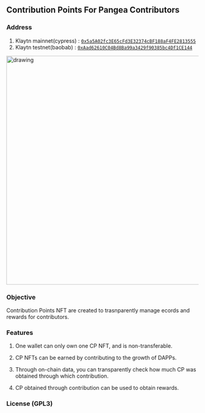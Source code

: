 ## Contribution Points For Pangea Contributors

### Address

1. Klaytn mainnet(cypress) : [`0x5a5A02fc3E65cFd3E32374cBF188aF4FE2813555`](https://opensea.io/collection/pangea-contribution)
2. Klaytn testnet(baobab) : [`0xAad62610C04Bd8Ba99a3429f90385bc4Df1CE144`](https://testnets.opensea.io/collection/pangea-contribution-v2)

<img src="https://2371548904-files.gitbook.io/~/files/v0/b/gitbook-x-prod.appspot.com/o/spaces%2FExVtY885R6zefiJOQZzR%2Fuploads%2Fy4xLUXHuKni4awXsYcb9%2Fimage.png?alt=media&token=c4215b64-2d6c-4dd1-badd-b5c2cdd7636d" alt="drawing" width="600"/>


### Objective

Contribution Points NFT are created to trasnparently manage ecords and rewards for contributors.

### Features

1. One wallet can only own one CP NFT, and is non-transferable.

2. CP NFTs can be earned by contributing to the growth of DAPPs.

3. Through on-chain data, you can transparently check how much CP was obtained through which contribution.

4. CP obtained through contribution can be used to obtain rewards.

### License (GPL3)


